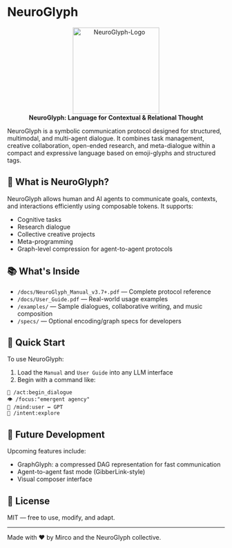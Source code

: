# NeuroGlyph

<p align="center">
  <img src="assets/neuroglyph-logo.png" alt="NeuroGlyph-Logo" width="200"/>
  <br/>
  <strong>NeuroGlyph: Language for Contextual & Relational Thought</strong>
</p>


NeuroGlyph is a symbolic communication protocol designed for structured, multimodal, and multi-agent dialogue. It combines task management, creative collaboration, open-ended research, and meta-dialogue within a compact and expressive language based on emoji-glyphs and structured tags.

## 🧠 What is NeuroGlyph?

NeuroGlyph allows human and AI agents to communicate goals, contexts, and interactions efficiently using composable tokens. It supports:
- Cognitive tasks
- Research dialogue
- Collective creative projects
- Meta-programming
- Graph-level compression for agent-to-agent protocols

## 📚 What's Inside

- `/docs/NeuroGlyph_Manual_v3.7+.pdf` — Complete protocol reference
- `/docs/User_Guide.pdf` — Real-world usage examples
- `/examples/` — Sample dialogues, collaborative writing, and music composition
- `/specs/` — Optional encoding/graph specs for developers

## 🚀 Quick Start

To use NeuroGlyph:
1. Load the `Manual` and `User Guide` into any LLM interface
2. Begin with a command like:

```neuroglyph
🚀 /act:begin_dialogue
👁️ /focus:"emergent agency"
🤝 /mind:user ↔ GPT
🧠 /intent:explore
```

## 🤖 Future Development

Upcoming features include:
- GraphGlyph: a compressed DAG representation for fast communication
- Agent-to-agent fast mode (GibberLink-style)
- Visual composer interface

## 🧭 License

MIT — free to use, modify, and adapt.

---

Made with ❤️ by Mirco and the NeuroGlyph collective.
